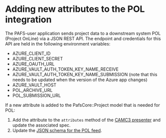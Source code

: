 # Adding new attributes to the POL integration

The PAFS-user application sends project data to a downstream system POL (Project OnLine) via a JSON REST API. The endpoint and credentials for this API are held in the following environment variables:
- AZURE_CLIENT_ID
- AZURE_CLIENT_SECRET
- AZURE_OAUTH_URL
- AZURE_VAULT_AUTH_TOKEN_KEY_NAME_RECEIVE
- AZURE_VAULT_AUTH_TOKEN_KEY_NAME_SUBMISSION (note that this needs to be updated when the version of the Azure app changes)
- AZURE_VAULT_HOST
- POL_ARCHIVE_URL
- POL_SUBMISSION_URL

If a new attribute is added to the PafsCore::Project model that is needed for POL:
1. Add the attribute to the `attributes` method of the [CAMC3 presenter](https://github.com/DEFRA/pafs_core/blob/develop/app/presenters/pafs_core/camc3_presenter.rb#L73) and update the associated spec.
2. Update the [JSON schema for the POL feed](https://github.com/DEFRA/pafs_core/blob/develop/doc/json_schemas/camc3.json).
